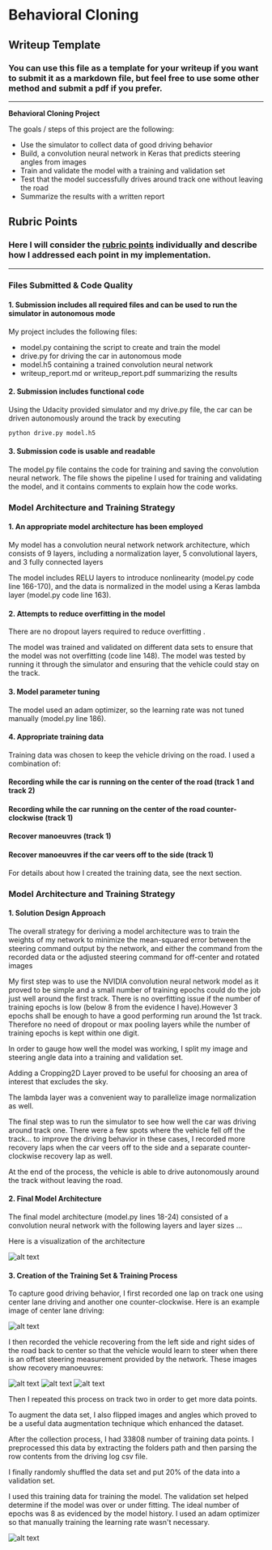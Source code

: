 # **Behavioral Cloning** 

## Writeup Template

### You can use this file as a template for your writeup if you want to submit it as a markdown file, but feel free to use some other method and submit a pdf if you prefer.

---

**Behavioral Cloning Project**

The goals / steps of this project are the following:
* Use the simulator to collect data of good driving behavior
* Build, a convolution neural network in Keras that predicts steering angles from images
* Train and validate the model with a training and validation set
* Test that the model successfully drives around track one without leaving the road
* Summarize the results with a written report


[//]: # (Image References)

[image1]: ./examples/model.png "Model Visualization"
[image3]: ./examples/center_road_tk1.jpg "Center Road"
[image4]: ./examples/recovery_lap_CounterClockwise_tk1.jpg "Recovery Track 1 counter-clockwise"
[image5]: ./examples/recovery_lap_left_tk1.jpg "Recovery Track 1 Left Camera"
[image6]: ./examples/recovery_lap_tk1.jpg "Recovery Track 1 Center Camera"
[image7]: ./examples/MeanSquaredErrorLoss_8epochs.PNG "Mean Squared Error Loss"

## Rubric Points
### Here I will consider the [rubric points](https://review.udacity.com/#!/rubrics/432/view) individually and describe how I addressed each point in my implementation.  

---
### Files Submitted & Code Quality

#### 1. Submission includes all required files and can be used to run the simulator in autonomous mode

My project includes the following files:
* model.py containing the script to create and train the model
* drive.py for driving the car in autonomous mode
* model.h5 containing a trained convolution neural network 
* writeup_report.md or writeup_report.pdf summarizing the results

#### 2. Submission includes functional code
Using the Udacity provided simulator and my drive.py file, the car can be driven autonomously around the track by executing 
```sh
python drive.py model.h5
```

#### 3. Submission code is usable and readable

The model.py file contains the code for training and saving the convolution neural network. The file shows the pipeline I used for training and validating the model, and it contains comments to explain how the code works.

### Model Architecture and Training Strategy

#### 1. An appropriate model architecture has been employed

My model has a convolution neural network network architecture, which consists of 9 layers, including a normalization layer, 5 convolutional layers, and 3 fully connected layers 

The model includes RELU layers to introduce nonlinearity (model.py code line 166-170), and the data is normalized in the model using a Keras lambda layer (model.py code line 163). 

#### 2. Attempts to reduce overfitting in the model

There are no dropout layers required to reduce overfitting . 

The model was trained and validated on different data sets to ensure that the model was not overfitting (code line 148). The model was tested by running it through the simulator and ensuring that the vehicle could stay on the track.

#### 3. Model parameter tuning

The model used an adam optimizer, so the learning rate was not tuned manually (model.py line 186).

#### 4. Appropriate training data

Training data was chosen to keep the vehicle driving on the road. I used a combination of:	
#### Recording while the car is running on the center of the road (track 1 and track 2)
#### Recording while the car running on the center of the road counter-clockwise (track 1)
#### Recover manoeuvres (track 1)
#### Recover manoeuvres if the car veers off to the side (track 1) 

For details about how I created the training data, see the next section. 

### Model Architecture and Training Strategy

#### 1. Solution Design Approach

The overall strategy for deriving a model architecture was to train the weights of my network to minimize the mean-squared error between the steering command output by the network, and either the command from the recorded data or the adjusted steering command for off-center and rotated images

My first step was to use the NVIDIA convolution neural network model as it proved to be simple and a small number of training epochs could do the job just well around the first track.
There is no overfitting issue if the number of training epochs is low (below 8 from the evidence I have).However 3 epochs shall be enough to have a good performing run around the 1st track.
Therefore no need of dropout or max pooling layers while the number of training epochs is kept within one digit.

In order to gauge how well the model was working, I split my image and steering angle data into a training and validation set.

Adding a Cropping2D Layer proved to be useful for choosing an area of interest that excludes the sky.

The lambda layer was a convenient way to parallelize image normalization as well.

The final step was to run the simulator to see how well the car was driving around track one. There were a few spots where the vehicle fell off the track... to improve the driving behavior in these cases, I recorded more recovery laps when the car veers off to the side and 
a separate counter-clockwise recovery lap as well.

At the end of the process, the vehicle is able to drive autonomously around the track without leaving the road.

#### 2. Final Model Architecture

The final model architecture (model.py lines 18-24) consisted of a convolution neural network with the following layers and layer sizes ...

Here is a visualization of the architecture 

![alt text][image1]

#### 3. Creation of the Training Set & Training Process

To capture good driving behavior, I first recorded one lap on track one using center lane driving and another one counter-clockwise. Here is an example image of center lane driving:

![alt text][image3]

I then recorded the vehicle recovering from the left side and right sides of the road back to center so that the vehicle would learn to steer when there is an offset steering measurement provided by the network. 
These images show recovery manoeuvres:

![alt text][image4]
![alt text][image5]
![alt text][image6]

Then I repeated this process on track two in order to get more data points.

To augment the data set, I also flipped images and angles which proved to be a useful data augmentation technique which enhanced the dataset.

After the collection process, I had 33808 number of training data points. 
I preprocessed this data by extracting the folders path and then parsing the row contents from the driving log csv file.

I finally randomly shuffled the data set and put 20% of the data into a validation set. 

I used this training data for training the model. The validation set helped determine if the model was over or under fitting. The ideal number of epochs was 8 as evidenced by the model history. I used an adam optimizer so that manually training the learning rate wasn't necessary.

![alt text][image7]